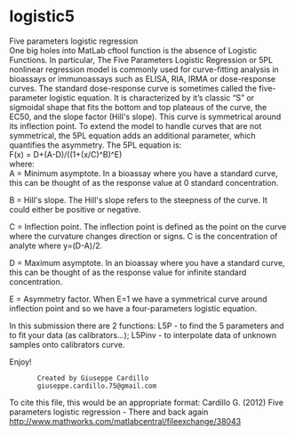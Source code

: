 # logistic5
Five parameters logistic regression<br/>
One big holes into MatLab cftool function is the absence of Logistic Functions. In particular, The Five Parameters Logistic Regression or 5PL nonlinear regression model is commonly used for curve-fitting analysis in bioassays or immunoassays such as ELISA, RIA, IRMA or dose-response curves. The standard dose-response curve is sometimes called the five-parameter logistic equation. It is characterized by it’s classic “S” or sigmoidal shape that fits the bottom and top plateaus of the curve, the EC50, and the slope factor (Hill's slope). This curve is symmetrical around its inflection point. To extend the model to handle curves that are not symmetrical, the 5PL equation adds an additional parameter, which quantifies the asymmetry.
The 5PL equation is:<br/>
F(x) = D+(A-D)/((1+(x/C)^B)^E)<br/>
where:<br/>
A = Minimum asymptote. In a bioassay where you have a standard curve, this can be thought of as the response value at 0 standard concentration.

B = Hill's slope. The Hill's slope refers to the steepness of the curve. It could either be positive or negative.

C = Inflection point. The inflection point is defined as the point on the
curve where the curvature changes direction or signs. C is the concentration of analyte where y=(D-A)/2.

D = Maximum asymptote. In an bioassay where you have a standard curve, this can be thought of as the response value for infinite standard concentration.

E = Asymmetry factor. When E=1 we have a symmetrical curve around inflection point and so we have a four-parameters logistic equation.

In this submission there are 2 functions:
L5P - to find the 5 parameters and to fit your data (as calibrators...);
L5Pinv - to interpolate data of unknown samples onto calibrators curve.

Enjoy!

           Created by Giuseppe Cardillo
           giuseppe.cardillo.75@gmail.com

To cite this file, this would be an appropriate format:
Cardillo G. (2012) Five parameters logistic regression - There and back again
http://www.mathworks.com/matlabcentral/fileexchange/38043
